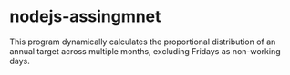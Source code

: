 # nodejs-assingmnet
This program dynamically calculates the proportional distribution of an annual target across multiple months, excluding Fridays as non-working days.
